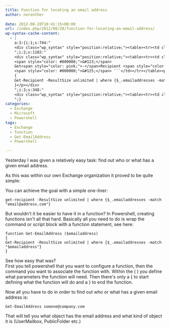 ```yaml
---
title: Function for locating an email address
author: nerenther
 
date: 2012-08-28T10:41:15+00:00
url: /index.php/2012/08/28/function-for-locating-an-email-address/
wp-syntax-cache-content:
  - |
    a:3:{i:1;s:744:"
    <div class="wp_syntax" style="position:relative;"><table><tr><td class="code"><pre class="powershell" style="font-family:monospace;">get<span style="color: pink;">-</span>recipient <span style="color: pink;">-</span>ResultSize unlimited <span style="color: pink;">|</span> <span style="color: #0000FF;">where</span> <span style="color: #000000;">&#123;</span><span style="color: #000080;">$_</span>.emailaddresses <span style="color: #FF0000;">-match</span> <span style="color: #800000;">&quot;email@address.com&quot;</span><span style="color: #000000;">&#125;</span> ```</td></tr></table><p class="theCode" style="display:none;">get-recipient -ResultSize unlimited | where {$_.emailaddresses -match &quot;email@address.com&quot;}</p></div>
    ";i:2;s:1102:"
    <div class="wp_syntax" style="position:relative;"><table><tr><td class="code"><pre class="powershell" style="font-family:monospace;"><span style="color: #0000FF;">function</span> Get<span style="color: pink;">-</span>EmailAddress <span style="color: #000000;">&#40;</span><span style="color: #800080;">$emailaddress</span><span style="color: #000000;">&#41;</span>
    <span style="color: #000000;">&#123;</span>
    Get<span style="color: pink;">-</span>Recipient <span style="color: pink;">-</span>ResultSize unlimited <span style="color: pink;">|</span> <span style="color: #0000FF;">where</span> <span style="color: #000000;">&#123;</span><span style="color: #000080;">$_</span>.emailaddresses <span style="color: #FF0000;">-match</span> <span style="color: #800000;">&quot;$emailaddress&quot;</span><span style="color: #000000;">&#125;</span>
    <span style="color: #000000;">&#125;</span> ```</td></tr></table><p class="theCode" style="display:none;">function Get-EmailAddress ($emailaddress)
    {
    Get-Recipient -ResultSize unlimited | where {$_.emailaddresses -match &quot;$emailaddress&quot;}
    }</p></div>
    ";i:3;s:348:"
    <div class="wp_syntax" style="position:relative;"><table><tr><td class="code"><pre class="powershell" style="font-family:monospace;">Get<span style="color: pink;">-</span>EmailAddress somone<span style="color: pink;">@</span>company.com ```</td></tr></table><p class="theCode" style="display:none;">Get-EmailAddress somone@company.com</p></div>
    ";}
categories:
  - Exchange
  - Microsoft
  - Powershell
tags:
  - Exchange
  - function
  - Get-EmailAddress
  - Powershell

---
```

Yesterday I was given a relatively easy task: find out who or what has a given email address.

As this was within our own Exchange organization it proved to be quite simple:

You can achieve the goal with a simple one-liner:

 ```
 get-recipient -ResultSize unlimited | where {$_.emailaddresses -match "email@address.com"}

 ```

But wouldn't it be easier to have it in a function? In Powershell, creating functions isn't all that hard. Basically all you need to do is wrap the command or script block with a function statement, see here:

 ```
function Get-EmailAddress ($emailaddress)
{
Get-Recipient -ResultSize unlimited | where {$_.emailaddresses -match "$emailaddress"}
}

 ```

See how easy that was?  
First you tell powershell that you want to configure a function, then the command you want to associate the function with. Within the ( ) you define what parameters the function will need. Then there's only a { to start defining what the function will do and a } to end the function.

Now all you have to do in order to find out who or what has a given email address is:

 ```
Get-EmailAddress somone@company.com

 ```

That will tell you what object has the email address and what kind of object it is (UserMailbox, PublicFolder etc.)